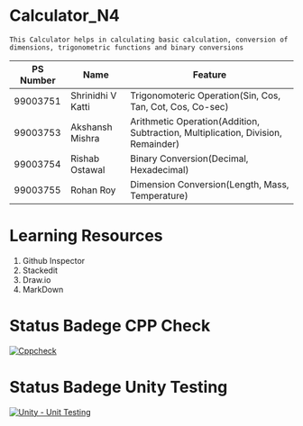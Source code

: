 # Calculator_N4
    This Calculator helps in calculating basic calculation, conversion of dimensions, trigonometric functions and binary conversions
    
| PS Number | Name              | Feature                                                                          |
|-----------|-------------------|----------------------------------------------------------------------------------|
| 99003751  | Shrinidhi V Katti | Trigonomoteric Operation(Sin, Cos, Tan, Cot, Cos, Co-sec)                                                        |
| 99003753  | Akshansh Mishra   | Arithmetic Operation(Addition, Subtraction, Multiplication, Division, Remainder) |
| 99003754  | Rishab Ostawal    | Binary Conversion(Decimal, Hexadecimal)                                          |
| 99003755  | Rohan Roy         | Dimension Conversion(Length, Mass, Temperature)                                  |


# Learning Resources

  1. Github Inspector
  2. Stackedit
  3. Draw.io
  4. MarkDown

# Status Badege CPP Check
[![Cppcheck](https://github.com/99003751/calculator___N4/actions/workflows/cppcheck.yml/badge.svg)](https://github.com/99003751/calculator___N4/actions/workflows/cppcheck.yml)

# Status Badege Unity Testing
[![Unity - Unit Testing](https://github.com/99003754/Calculator_N4/actions/workflows/unity.yml/badge.svg)](https://github.com/99003754/Calculator_N4/actions/workflows/unity.yml)

